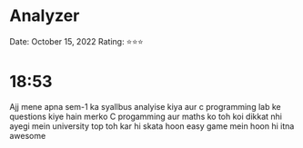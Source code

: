 # Analyzer

Date: October 15, 2022
Rating: ⭐⭐⭐

# 18:53

Ajj mene apna sem-1 ka syallbus analyise kiya aur c programming lab ke questions kiye hain merko C progamming aur maths ko toh koi dikkat nhi ayegi mein university top toh kar hi skata hoon easy game mein hoon hi itna awesome